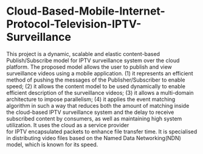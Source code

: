 # Cloud-Based-Mobile-Internet-Protocol-Television-IPTV-Surveillance
This project is a dynamic, scalable and elastic content-based Publish/Subscribe model for IPTV surveillance system over the cloud platform. 
The proposed model allows the user to publish and view surveillance videos using a mobile application. 
(1) it represents an efficient method of pushing the messages of the Publisher/Subscriber to enable speed;
(2) it allows the content model to be used dynamically to enable efficient description of the surveillance videos;
(3) it allows a multi-domain architecture to impose parallelism; 
(4) it applies the event matching algorithm in such a way that reduces both the amount of matching inside the cloud-based IPTV surveillance system and the delay to receive subscribed content by consumers, as well as maintaining high system utilization. 
It uses the cloud as a service provider  
for IPTV encapsulated packets to enhance file transfer time. 
It is specialised in distributing video files based on the Named Data Networking(NDN) model, which is known for its speed.
